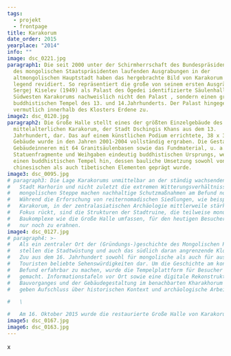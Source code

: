 ```yaml
---
tags:
  - projekt
  - frontpage
title: Karakorum
date_order: 2015
yearplace: "2014"
info: ""
image: dsc_0221.jpg
paragraph1: Die seit 2000 unter der Schirmherrschaft des Bundespräsidenten und
  des mongolischen Staatspräsidenten laufenden Ausgrabungen in der
  altmongolischen Hauptstadt haben das hergebrachte Bild von Karakorum grund-
  legend revidiert. So repräsentiert die große von seinem ersten Ausgräber
  Sergej Kiselev (1949) als Palast des Ögedei identifizierte Säulenhalle im
  Südwesten Karakorums nachweislich nicht den Palast , sondern einen großen
  buddhistischen Tempel des 13. und 14.Jahrhunderts. Der Palast hingegen lag
  vermutlich innerhalb des Klosters Erdene zu.
image2: dsc_0120.jpg
paragraph2: Die Große Halle stellt eines der größten Einzelgebäude des
  mittelalterlichen Karakorum, der Stadt Dschingis Khans aus dem 13.
  Jahrhundert, dar. Das auf einem künstlichen Podium errichtete, 38 x 38 m große
  Gebäude wurde in den Jahren 2001-2004 vollständig ergraben. Die Gestaltung des
  Gebäudeinneren mit 64 Granitsäulenbasen sowie das Fundmaterial, u. a.
  Statuenfragmente und Weihgaben eindeutig buddhistischen Ursprungs, weisen auf
  einen buddhistischen Tempel hin, dessen bauliche Umsetzung sowohl von
  chinesischen als auch tibetischen Elementen geprägt wurde.
image3: dsc_0095.jpg
# paragraph3: Die Lage Karakorums unmittelbar an der ständig wachsenden modernen
#   Stadt Harhorin und nicht zuletzt die extremen Witterungsverhältnisse in der
#   mongolischen Steppe machen nachhaltige Schutzmaßnahmen am Befund notwendig.
#   Während die Erforschung von reiternomadischen Siedlungen, wie beispielsweise
#   Karakorum, in der zentralasiatischen Archäologie mittlerweile stärker in den
#   Fokus rückt, sind die Strukturen der Stadtruine, die teilweise monumentale
#   Baukomplexe wie die Große Halle umfassen, für den heutigen Besucher Karakorums
#   nur noch zu erahnen.
image4: dsc_0127.jpg
# paragraph4: >-
#   Als ein zentraler Ort der (Gründungs-)geschichte des Mongolischen Reiches
#   stellen die Stadtwüstung und auch das südlich daran angrenzende Kloster Erdene
#   Zuu aus dem 16. Jahrhundert sowohl für mongolische als auch für ausländische
#   Touristen beliebte Sehenswürdigkeiten dar. Um die Geschichte am konkreten
#   Befund erfahrbar zu machen, wurde die Tempelplattform für Besucher zugänglich
#   gemacht. Informationstafeln vor Ort sowie eine digitale Rekonstruktion des
#   Bauvorganges und der Gebäudegestaltung im benachbarten Kharakhorum Museum
#   geben Aufschluss über historischen Kontext und archäologische Arbeiten.\

#   \

#   Am 16. Oktober 2015 wurde die restaurierte Große Halle von Karakorum feierlich eröffnet!
image5: dsc_0167.jpg
image6: dsc_0163.jpg
---
```

x